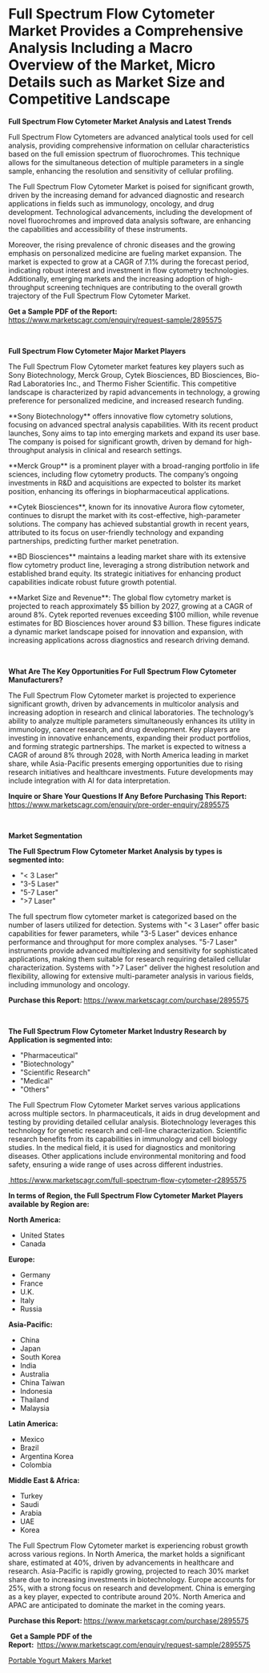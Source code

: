 <p><h1>Full Spectrum Flow Cytometer Market Provides a Comprehensive Analysis Including a Macro Overview of the Market, Micro Details such as Market Size and Competitive Landscape</h1></p><p><strong>Full Spectrum Flow Cytometer Market Analysis and Latest Trends</strong></p>
<p><p>Full Spectrum Flow Cytometers are advanced analytical tools used for cell analysis, providing comprehensive information on cellular characteristics based on the full emission spectrum of fluorochromes. This technique allows for the simultaneous detection of multiple parameters in a single sample, enhancing the resolution and sensitivity of cellular profiling.</p><p>The Full Spectrum Flow Cytometer Market is poised for significant growth, driven by the increasing demand for advanced diagnostic and research applications in fields such as immunology, oncology, and drug development. Technological advancements, including the development of novel fluorochromes and improved data analysis software, are enhancing the capabilities and accessibility of these instruments. </p><p>Moreover, the rising prevalence of chronic diseases and the growing emphasis on personalized medicine are fueling market expansion. The market is expected to grow at a CAGR of 7.1% during the forecast period, indicating robust interest and investment in flow cytometry technologies. Additionally, emerging markets and the increasing adoption of high-throughput screening techniques are contributing to the overall growth trajectory of the Full Spectrum Flow Cytometer Market.</p></p>
<p><strong>Get a Sample PDF of the Report:&nbsp;</strong> <a href="https://www.marketscagr.com/enquiry/request-sample/2895575?utm_campaign=2106&utm_medium=2&utm_source=Github&utm_content=ia&utm_term=15032025&utm_id=full-spectrum-flow-cytometer">https://www.marketscagr.com/enquiry/request-sample/2895575</a></p>
<p>&nbsp;</p>
<p><strong>Full Spectrum Flow Cytometer Major Market Players</strong></p>
<p><p>The Full Spectrum Flow Cytometer market features key players such as Sony Biotechnology, Merck Group, Cytek Biosciences, BD Biosciences, Bio-Rad Laboratories Inc., and Thermo Fisher Scientific. This competitive landscape is characterized by rapid advancements in technology, a growing preference for personalized medicine, and increased research funding.</p><p>**Sony Biotechnology** offers innovative flow cytometry solutions, focusing on advanced spectral analysis capabilities. With its recent product launches, Sony aims to tap into emerging markets and expand its user base. The company is poised for significant growth, driven by demand for high-throughput analysis in clinical and research settings.</p><p>**Merck Group** is a prominent player with a broad-ranging portfolio in life sciences, including flow cytometry products. The company’s ongoing investments in R&D and acquisitions are expected to bolster its market position, enhancing its offerings in biopharmaceutical applications.</p><p>**Cytek Biosciences**, known for its innovative Aurora flow cytometer, continues to disrupt the market with its cost-effective, high-parameter solutions. The company has achieved substantial growth in recent years, attributed to its focus on user-friendly technology and expanding partnerships, predicting further market penetration.</p><p>**BD Biosciences** maintains a leading market share with its extensive flow cytometry product line, leveraging a strong distribution network and established brand equity. Its strategic initiatives for enhancing product capabilities indicate robust future growth potential.</p><p>**Market Size and Revenue**: The global flow cytometry market is projected to reach approximately $5 billion by 2027, growing at a CAGR of around 8%. Cytek reported revenues exceeding $100 million, while revenue estimates for BD Biosciences hover around $3 billion. These figures indicate a dynamic market landscape poised for innovation and expansion, with increasing applications across diagnostics and research driving demand.</p></p>
<p>&nbsp;</p>
<p><strong>What Are The Key Opportunities For Full Spectrum Flow Cytometer Manufacturers?</strong></p>
<p><p>The Full Spectrum Flow Cytometer market is projected to experience significant growth, driven by advancements in multicolor analysis and increasing adoption in research and clinical laboratories. The technology’s ability to analyze multiple parameters simultaneously enhances its utility in immunology, cancer research, and drug development. Key players are investing in innovative enhancements, expanding their product portfolios, and forming strategic partnerships. The market is expected to witness a CAGR of around 8% through 2028, with North America leading in market share, while Asia-Pacific presents emerging opportunities due to rising research initiatives and healthcare investments. Future developments may include integration with AI for data interpretation.</p></p>
<p><strong>Inquire or Share Your Questions If Any Before Purchasing This Report:</strong> <a href="https://www.marketscagr.com/enquiry/pre-order-enquiry/2895575?utm_campaign=2106&utm_medium=2&utm_source=Github&utm_content=ia&utm_term=15032025&utm_id=full-spectrum-flow-cytometer">https://www.marketscagr.com/enquiry/pre-order-enquiry/2895575</a></p>
<p>&nbsp;</p>
<p><strong>Market Segmentation</strong></p>
<p><strong>The Full Spectrum Flow Cytometer Market Analysis by types is segmented into:</strong></p>
<p><ul><li>"< 3 Laser"</li><li>"3-5 Laser"</li><li>"5-7 Laser"</li><li>">7 Laser"</li></ul></p>
<p><p>The full spectrum flow cytometer market is categorized based on the number of lasers utilized for detection. Systems with "< 3 Laser" offer basic capabilities for fewer parameters, while "3-5 Laser" devices enhance performance and throughput for more complex analyses. "5-7 Laser" instruments provide advanced multiplexing and sensitivity for sophisticated applications, making them suitable for research requiring detailed cellular characterization. Systems with ">7 Laser" deliver the highest resolution and flexibility, allowing for extensive multi-parameter analysis in various fields, including immunology and oncology.</p></p>
<p><strong>Purchase this Report:&nbsp;</strong><a href="https://www.marketscagr.com/purchase/2895575?utm_campaign=2106&utm_medium=2&utm_source=Github&utm_content=ia&utm_term=15032025&utm_id=full-spectrum-flow-cytometer">https://www.marketscagr.com/purchase/2895575</a></p>
<p>&nbsp;</p>
<p><strong>The Full Spectrum Flow Cytometer Market Industry Research by Application is segmented into:</strong></p>
<p><ul><li>"Pharmaceutical"</li><li>"Biotechnology"</li><li>"Scientific Research"</li><li>"Medical"</li><li>"Others"</li></ul></p>
<p><p>The Full Spectrum Flow Cytometer Market serves various applications across multiple sectors. In pharmaceuticals, it aids in drug development and testing by providing detailed cellular analysis. Biotechnology leverages this technology for genetic research and cell-line characterization. Scientific research benefits from its capabilities in immunology and cell biology studies. In the medical field, it is used for diagnostics and monitoring diseases. Other applications include environmental monitoring and food safety, ensuring a wide range of uses across different industries.</p></p>
<p><a href="https://www.marketscagr.com/full-spectrum-flow-cytometer-r2895575?utm_campaign=2106&utm_medium=2&utm_source=Github&utm_content=ia&utm_term=15032025&utm_id=full-spectrum-flow-cytometer">&nbsp;https://www.marketscagr.com/full-spectrum-flow-cytometer-r2895575</a></p>
<p><strong>In terms of Region, the Full Spectrum Flow Cytometer Market Players available by Region are:</strong></p>
<p>
    <p> <strong> North America: </strong>
        <ul>
            <li>United States</li>
            <li>Canada</li>
        </ul>
        </p> 
    <p> <strong> Europe: </strong>
        <ul>
            <li>Germany</li>
            <li>France</li>
            <li>U.K.</li>
            <li>Italy</li>
            <li>Russia</li>
        </ul>
        </p> 
    <p> <strong> Asia-Pacific: </strong>
        <ul>
            <li>China</li>
            <li>Japan</li>
            <li>South Korea</li>
            <li>India</li>
            <li>Australia</li>
            <li>China Taiwan</li>
            <li>Indonesia</li>
            <li>Thailand</li>
            <li>Malaysia</li>
        </ul>
        </p> 
    <p> <strong> Latin America: </strong>
        <ul>
            <li>Mexico</li>
            <li>Brazil</li>
            <li>Argentina Korea</li>
            <li>Colombia</li>
        </ul>
        </p> 
    <p> <strong> Middle East & Africa: </strong>
        <ul>
            <li>Turkey</li>
            <li>Saudi</li>
            <li>Arabia</li>
            <li>UAE</li>
            <li>Korea</li>
        </ul>
    </p>
    </p>
<p><p>The Full Spectrum Flow Cytometer market is experiencing robust growth across various regions. In North America, the market holds a significant share, estimated at 40%, driven by advancements in healthcare and research. Asia-Pacific is rapidly growing, projected to reach 30% market share due to increasing investments in biotechnology. Europe accounts for 25%, with a strong focus on research and development. China is emerging as a key player, expected to contribute around 20%. North America and APAC are anticipated to dominate the market in the coming years.</p></p>
<p><strong>Purchase this Report: </strong><a href="https://www.marketscagr.com/purchase/2895575?utm_campaign=2106&utm_medium=2&utm_source=Github&utm_content=ia&utm_term=15032025&utm_id=full-spectrum-flow-cytometer">https://www.marketscagr.com/purchase/2895575</a></p>
<p>&nbsp;<strong>Get a Sample PDF of the Report:&nbsp;&nbsp;</strong><a href="https://www.marketscagr.com/enquiry/request-sample/2895575?utm_campaign=2106&utm_medium=2&utm_source=Github&utm_content=ia&utm_term=15032025&utm_id=full-spectrum-flow-cytometer">https://www.marketscagr.com/enquiry/request-sample/2895575</a></p>
<p><strong></strong></p>
<p><p><a href="https://github.com/YashRP12/Market-Research-Report-List-7/blob/main/portable-yogurt-makers-market.md?utm_campaign=2106&utm_medium=2&utm_source=Github&utm_content=ia&utm_term=15032025&utm_id=full-spectrum-flow-cytometer">Portable Yogurt Makers Market</a></p></p>